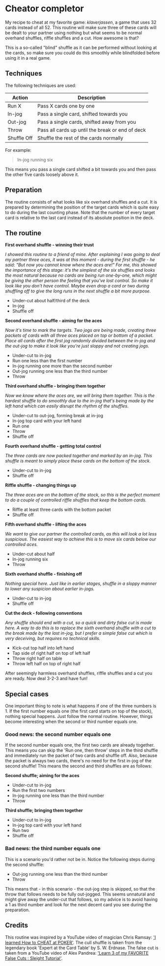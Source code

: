 # Cheator completor

My recipe to cheat at my favorite game: *klaverjassen*, a game that uses 32
cards instead of all 52. This routine will make sure three of these cards will
be dealt to your partner using nothing but what seems to be normal overhand
shuffles, riffle shuffles and a cut. How awesome is that?

This is a so-called "blind" shuffle as it can be performed without looking at
the cards, so make sure you could do this smoothly while blindfolded before
using it in a real game.

## Techniques

The following techniques are used:

| Action      | Description                                      |
| ---------   | ------------------------------------------------ |
| Run X       | Pass X cards one by one                          |
| In-jog      | Pass a single card, shifted towards you          |
| Out-jog     | Pass a single cards, shifted away from you       |
| Throw       | Pass all cards up until the break or end of deck |
| Shuffle Off | Shuffle the rest of the cards normally           |

For example:

> In-jog running six

This means you pass a single card shifted a bit towards you and then pass the
other five cards loosely above it.

## Preparation

The routine consists of what looks like six overhand shuffles and a cut. It is
prepared by determining the position of the target cards which is quite easy to
do during the last counting phase. Note that the number of every target card is
relative to the last card instead of its absolute position in the deck.

## The routine

**First overhand shuffle - winning their trust**

*I showed this routine to a friend of mine. After explaining I was going to deal
my partner three aces, it was at this moment - during the first shuffle - he
said: "But now you cannot know where the aces are!" For me, this showed the
importance of this stage: it's the simplest of the six shuffles and looks the
most natural because no cards are being run one-by-one, which might be giving
the other person the feeling that you've lost control. So make it look like you
don't have control. Maybe even drop a card or two during shuffling off to give
the long runs in the next shuffle a bit more purpose.*
* Under-cut about half/third of the deck
* In-jog
* Shuffle off

**Second overhand shuffle - aiming for the aces**

*Now it's time to mark the targets. Two jogs are being made, creating three
packets of cards with all three aces placed on top or bottom of a packet. Place
all cards after the first jog randomly divided between the in-jog and the
out-jog to make it look like you're just sloppy and not creating jogs.*
* Under-cut to in-jog
* Run one less than the first number
* In-jog running one more than the second number
* Out-jog running one less than the third number
* Throw

**Third overhand shuffle - bringing them together**

*Now we know where the aces are, we will bring them together. This is the
hardest shuffle to do smoothly due to the in-jog that's being made by the left
hand which can easily disrupt the rhythm of the shuffles.*
* Under-cut to out-jog, forming break at in-jog
* In-jog top card with your left hand
* Run one
* Throw
* Shuffle off

**Fourth overhand shuffle - getting total control**

*The three cards are now packed together and marked by an in-jog. This shuffle
is meant to simply place these cards on the bottom of the stock.*
* Under-cut to in-jog
* Shuffle off

**Riffle shuffle - changing things up**

*The three aces are on the bottom of the stock, so this is the perfect moment
to do a couple of controlled riffle shuffles that keep the bottom cards.*
* Riffle at least three cards with the bottom packet
* Shuffle off

**Fifth overhand shuffle - lifting the aces**

*We want to give our partner the controlled cards, as this will look a lot less
suspicious. The easiest way to achieve this is to move six cards below our
controlled aces.*
* Under-cut about half
* In-jog running six
* Throw

**Sixth overhand shuffle - finishing off**

*Nothing special here. Just like in earlier stages, shuffle in a sloppy manner
to lower any suspicion about earlier in-jogs.*
* Under-cut to in-jog
* Shuffle off

**Cut the deck - following conventions**

*Any shuffle should end with a cut, so a quick and dirty false cut is made
here. A way to do this is to replace the sixth overhand shuffle with a cut to
the break made by the last in-jog, but I prefer a simple false cut which is
very deceiving, but requires no technical skills.*
* Kick-cut top half into left hand
* Tap side of right half on top of left half
* Throw right half on table
* Throw left half on top of right half

After seemingly harmless overhand shuffles, riffle shuffles and a cut you are
ready. Now deal 3-2-3 and have fun!

## Special cases

One important thing to note is what happens if one of the three numbers is 1. If
the first number equals one (the first card starts on top of the stock), nothing
special happens. Just follow the normal routine. However, things become
interesting when the second or third number equals one.

### Good news: the second number equals one

If the second number equals one, the first two cards are already together. This
means you can skip the 'Run one, then throw' steps in the third shuffle and
immediately run the packet of two cards and shuffle off. Also, because the
packet is always two cards, there's no need for the first in-jog of the second
shuffle! This means the second and third shuffles are as follows:

**Second shuffle; aiming for the aces**
* Under-cut to in-jog
* Run the first two numbers
* In-jog running one less than the third number
* Throw

**Third shuffle; bringing them together**
* Under-cut to in-jog
* In-jog top card with your left hand
* Run two
* Shuffle off

### Bad news: the third number equals one

This is a scenario you'd rather not be in. Notice the following steps during
the second shuffle:

* Out-jog running one less than the third number
* Throw

This means that - in this scenario - the out-jog step is skipped, so that the
throw that follows needs to be fully out-jogged. This seems unnatural and might
give away the under-cut that follows, so my advice is to avoid having a 1 as
third number and look for the next decent card you see during the preparation.

## Credits

This routine was inspired by a YouTube video of magician Chris Ramsay: ['I
learned How to CHEAT at POKER'](https://www.youtube.com/watch?v=4PSbUntHQgo).
The cull shuffle is taken from the legendary book 'Expert at the Card Table' by
S. W. Erdnase. The false cut is taken from a YouTube video of Alex Pandrea:
['Learn 3 of my FAVORITE False Cuts : Sleight
Tutorial'](https://www.youtube.com/watch?v=UV9_qgA4YGQ&t=415s).
